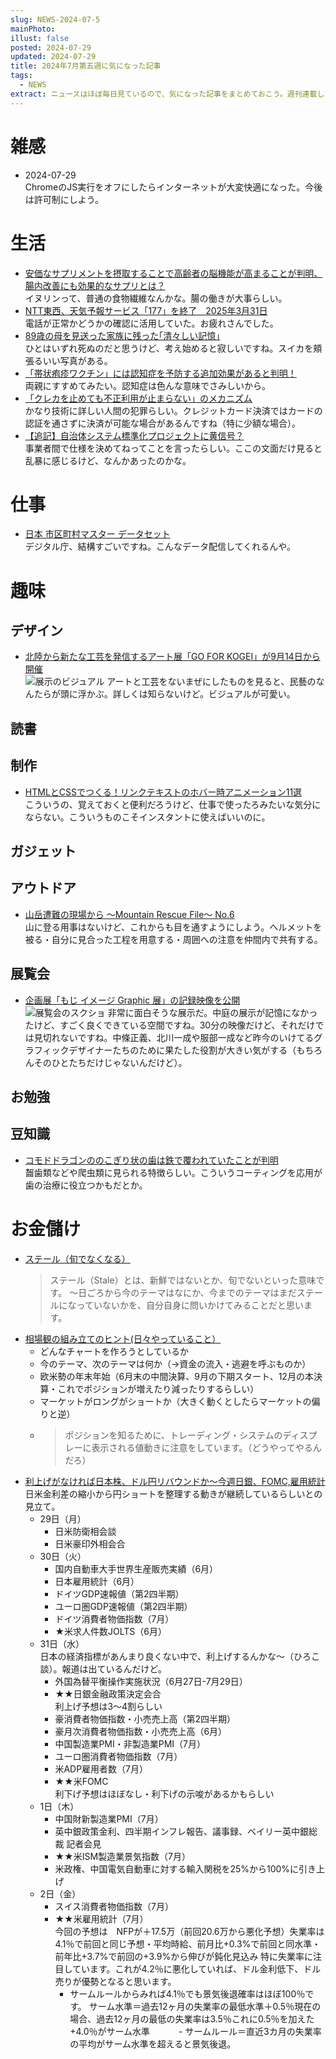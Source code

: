 ```yaml
---
slug: NEWS-2024-07-5
mainPhoto: 
illust: false
posted: 2024-07-29
updated: 2024-07-29
title: 2024年7月第五週に気になった記事
tags:
  - NEWS
extract: ニュースはほぼ毎日見ているので、気になった記事をまとめておこう。週刊連載したい。
---
```


# 雑感

- 2024-07-29  
  ChromeのJS実行をオフにしたらインターネットが大変快適になった。今後は許可制にしよう。

# 生活

- [安価なサプリメントを摂取することで高齢者の脳機能が高まることが判明、腸内改善にも効果的なサプリとは？](https://gigazine.net/news/20240729-cheap-supplement/)  
  イヌリンって、普通の食物繊維なんかな。腸の働きが大事らしい。
- [NTT東西、天気予報サービス「177」を終了　2025年3月31日](https://www.itmedia.co.jp/mobile/articles/2407/26/news180.html)  
  電話が正常かどうかの確認に活用していた。お疲れさんでした。
- [89歳の母を見送った家族に残った｢清々しい記憶｣](https://toyokeizai.net/articles/-/780284)  
  ひとはいずれ死ぬのだと思うけど、考え始めると寂しいですね。スイカを頬張るいい写真がある。
- [「帯状疱疹ワクチン」には認知症を予防する追加効果があると判明！](https://nazology.net/archives/157664/2)  
  両親にすすめてみたい。認知症は色んな意味でさみしいから。
- [「クレカを止めても不正利用が止まらない」のメカニズム](https://www.watch.impress.co.jp/docs/series/suzukij/1612388.html)  
  かなり技術に詳しい人間の犯罪らしい。クレジットカード決済ではカードの認証を通さずに決済が可能な場合があるんですね（特に少額な場合）。
- [【追記】自治体システム標準化プロジェクトに黄信号？](https://togetter.com/li/2410947)  
  事業者間で仕様を決めてねってことを言ったらしい。ここの文面だけ見ると乱暴に感じるけど、なんかあったのかな。
# 仕事

- [日本 市区町村マスター データセット](https://catalog.registries.digital.go.jp/rc/dataset/ba-o1-000000_g2-000002/resource/07b45993-c322-46e9-8010-bc54612bb67c)  
  デジタル庁、結構すごいですね。こんなデータ配信してくれるんや。

# 趣味

## デザイン

- [北陸から新たな工芸を発信するアート展「GO FOR KOGEI」が9月14日から開催](https://www.japandesign.ne.jp/news/2024/07/77387/)  
  ![展示のビジュアル](images/news/2024/2024-07-29-NEWS/01.png)
  アートと工芸をないまぜにしたものを見ると、民藝のなんたらが頭に浮かぶ。詳しくは知らないけど。ビジュアルが可愛い。

## 読書

## 制作

- [HTMLとCSSでつくる！リンクテキストのホバー時アニメーション11選](https://ics.media/entry/240801/)  
  こういうの、覚えておくと便利だろうけど、仕事で使ったろみたいな気分にならない。こういうものこそインスタントに使えばいいのに。

## ガジェット

## アウトドア

- [山岳遭難の現場から ～Mountain Rescue File～ No.6](https://yamahack.com/6269)  
  山に登る用事はないけど、これからも目を通すようにしよう。ヘルメットを被る・自分に見合った工程を用意する・周囲への注意を仲間内で共有する。


## 展覧会

- [企画展「もじ イメージ Graphic 展」の記録映像を公開](https://www.2121designsight.jp/documents/2024/07/graphic-video.html)  
  ![展覧会のスクショ](images/news/2024/2024-07-29-NEWS/02.png)
非常に面白そうな展示だ。中庭の展示が記憶になかったけど、すごく良くできている空間ですね。30分の映像だけど、それだけでは見切れないですね。中條正義、北川一成や服部一成など昨今のいけてるグラフィックデザイナーたちのために果たした役割が大きい気がする（もちろんそのひとたちだけじゃないんだけど）。
## お勉強

## 豆知識

- [コモドドラゴンののこぎり状の歯は鉄で覆われていたことが判明](https://karapaia.com/archives/52333551.html)  
  齧歯類などや爬虫類に見られる特徴らしい。こういうコーティングを応用が歯の治療に役立つかもだとか。

# お金儲け

- [ステール（旬でなくなる）](http://www.banya-mktforecast.jp/main/2024/07/post-729eb3.html#gsc.tab=0)  
  > ステール（Stale）とは、新鮮ではないとか、旬でないといった意味です。 〜日ごろから今のテーマはなにか、今までのテーマはまだステールになっていないかを、自分自身に問いかけてみることだと思います。
- [相場観の組み立てのヒント(日々やっていること）](http://www.banya-mktforecast.jp/main/2024/07/post-55554b.html#gsc.tab=0)  
  - どんなチャートを作ろうとしているか
  - 今のテーマ、次のテーマは何か（→資金の流入・逃避を呼ぶものか）
  - 欧米勢の年末年始（6月末の中間決算、9月の下期スタート、12月の本決算・これでポジションが増えたり減ったりするらしい）
  - マーケットがロングがショートか（大きく動くとしたらマーケットの偏りと逆）
  - > ポジションを知るために、トレーディング・システムのディスプレーに表示される値動きに注意をしています。（どうやってやるんだろ）
- [利上げがなければ日本株、ドル円リバウンドか～今週日銀、FOMC,雇用統計](http://hiroko.yutaka-shoji.co.jp/2024/07/fomc.html)  
  日米金利差の縮小から円ショートを整理する動きが継続しているらしいとの見立て。  
  - 29日（月）
    - 日米防衛相会談
    - 日米豪印外相会合
  - 30日（火）
    - 国内自動車大手世界生産販売実績（6月）
    - 日本雇用統計（6月）
    - ドイツGDP速報値（第2四半期）
    - ユーロ圏GDP速報値（第2四半期）
    - ドイツ消費者物価指数（7月）
    - ★米求人件数JOLTS（6月）
  - 31日（水）  
    日本の経済指標があんまり良くない中で、利上げするんかな〜（ひろこ談）。報道は出ているんだけど。
    - 外国為替平衡操作実施状況（6月27日-7月29日）
    - ★★日銀金融政策決定会合  
      利上げ予想は3〜4割らしい
    - 豪消費者物価指数・小売売上高（第2四半期）
    - 豪月次消費者物価指数・小売売上高（6月）
    - 中国製造業PMI・非製造業PMI（7月）
    - ユーロ圏消費者物価指数（7月）
    - 米ADP雇用者数（7月）
    - ★★米FOMC  
      利下げ予想はほぼなし・利下げの示唆があるかもらしい
  - 1日（木）
    - 中国財新製造業PMI（7月）
    - 英中銀政策金利、四半期インフレ報告、議事録、ベイリー英中銀総裁 記者会見
    - ★★米ISM製造業景気指数（7月）
    - 米政権、中国電気自動車に対する輸入関税を25%から100%に引き上げ
  - 2日（金）
    - スイス消費者物価指数（7月）
    - ★★米雇用統計（7月）  
      今回の予想は　NFPが＋17.5万（前回20.6万から悪化予想）失業率は4.1％で前回と同じ予想・平均時給、前月比+0.3%で前回と同水準・前年比+3.7%で前回の+3.9%から伸びが鈍化見込み
      特に失業率に注目しています。これが4.2％に悪化していれば、ドル金利低下、ドル売りが優勢となると思います。
      - サームルールからみれば4.1％でも景気後退確率はほぼ100％です。
      サーム水準＝過去12ヶ月の失業率の最低水準＋0.5％現在の場合、過去12ヶ月の最低の失業率は3.5％これに0.5％を加えた+4.0％がサーム水準
  　　　- サームルール＝直近3カ月の失業率の平均がサーム水準を超えると景気後退。